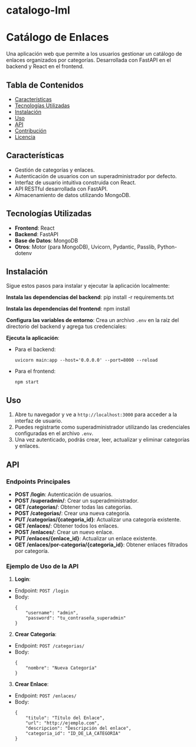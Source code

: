 # catalogo-lml

# Catálogo de Enlaces

Una aplicación web que permite a los usuarios gestionar un catálogo de enlaces organizados por categorías. Desarrollada con FastAPI en el backend y React en el frontend.

## Tabla de Contenidos

- [Características](#características)
- [Tecnologías Utilizadas](#tecnologías-utilizadas)
- [Instalación](#instalación)
- [Uso](#uso)
- [API](#api)
- [Contribución](#contribución)
- [Licencia](#licencia)

## Características

- Gestión de categorías y enlaces.
- Autenticación de usuarios con un superadministrador por defecto.
- Interfaz de usuario intuitiva construida con React.
- API RESTful desarrollada con FastAPI.
- Almacenamiento de datos utilizando MongoDB.

## Tecnologías Utilizadas

- **Frontend**: React
- **Backend**: FastAPI
- **Base de Datos**: MongoDB
- **Otros**: Motor (para MongoDB), Uvicorn, Pydantic, Passlib, Python-dotenv

## Instalación

Sigue estos pasos para instalar y ejecutar la aplicación localmente:


**Instala las dependencias del backend**:
pip install -r requirements.txt


**Instala las dependencias del frontend**:
npm install

**Configura las variables de entorno**:
Crea un archivo `.env` en la raíz del directorio del backend y agrega tus credenciales:

**Ejecuta la aplicación**:

- Para el backend:

  ```
  uvicorn main:app --host='0.0.0.0' --port=8000 --reload
  ```

- Para el frontend:

  ```
  npm start
  ```

## Uso

1. Abre tu navegador y ve a `http://localhost:3000` para acceder a la interfaz de usuario.
2. Puedes registrarte como superadministrador utilizando las credenciales configuradas en el archivo `.env`.
3. Una vez autenticado, podrás crear, leer, actualizar y eliminar categorías y enlaces.

## API

### Endpoints Principales

- **POST /login**: Autenticación de usuarios.
- **POST /superadmin/**: Crear un superadministrador.
- **GET /categorias/**: Obtener todas las categorías.
- **POST /categorias/**: Crear una nueva categoría.
- **PUT /categorias/{categoria_id}**: Actualizar una categoría existente.
- **GET /enlaces/**: Obtener todos los enlaces.
- **POST /enlaces/**: Crear un nuevo enlace.
- **PUT /enlaces/{enlace_id}**: Actualizar un enlace existente.
- **GET /enlaces/por-categoria/{categoria_id}**: Obtener enlaces filtrados por categoría.

### Ejemplo de Uso de la API

1. **Login**:
 - Endpoint: `POST /login`
 - Body:
   ```
   {
       "username": "admin",
       "password": "tu_contraseña_superadmin"
   }
   ```

2. **Crear Categoría**:
 - Endpoint: `POST /categorias/`
 - Body:
   ```
   {
       "nombre": "Nueva Categoría"
   }
   ```

3. **Crear Enlace**:
 - Endpoint: `POST /enlaces/`
 - Body:
   ```
   {
       "titulo": "Título del Enlace",
       "url": "http://ejemplo.com",
       "descripcion": "Descripción del enlace",
       "categoria_id": "ID_DE_LA_CATEGORIA"
   }
   ```
